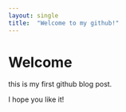 ```yaml
---
layout: single
title:  "Welcome to my github!"
---
```


# Welcome

this is my first github blog post.

I hope you like it!
